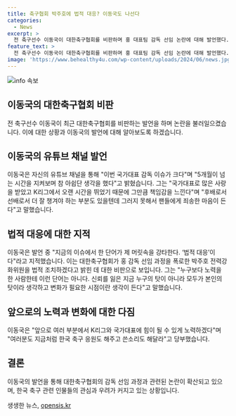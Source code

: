 ```yaml
---
title: 축구협회 박주호에 법적 대응? 이동국도 나선다
categories:
  - News
excerpt: >
  전 축구선수 이동국이 대한축구협회를 비판하며 홍 대표팀 감독 선임 논란에 대해 발언했다. 그는 시간을 지켜보며 아쉬운 점을 느꼈으며, 책임감을 느끼고 후배와 팬들에게 미안한 마음을 털어놓았다. 또한 법적 대응 발언을 통해 대한축구협회의 조치에 비판을 표시했고, 변화가 필요하다고 강조했다. 이동국은 앞으로 K리그와 국가대표팀을 위해 힘쓸 것을 약속하고, 축구 팬들에게도 응원과 지적을 당부했다. 추가로 홍 대표팀 감독 선임 과정을 폭로한 전력강화위원과 이에 대한 축구협회의 대응에 대한 내용도 포함되어 있다.
feature_text: >
  전 축구선수 이동국이 대한축구협회를 비판하며 홍 대표팀 감독 선임 논란에 대해 발언했다. 그는 시간을 지켜보며 아쉬운 점을 느꼈으며, 책임감을 느끼고 후배와 팬들에게 미안한 마음을 털어놓았다. 또한 법적 대응 발언을 통해 대한축구협회의 조치에 비판을 표시했고, 변화가 필요하다고 강조했다. 이동국은 앞으로 K리그와 국가대표팀을 위해 힘쓸 것을 약속하고, 축구 팬들에게도 응원과 지적을 당부했다. 추가로 홍 대표팀 감독 선임 과정을 폭로한 전력강화위원과 이에 대한 축구협회의 대응에 대한 내용도 포함되어 있다.
image: 'https://www.behealthy4u.com/wp-content/uploads/2024/06/news.jpg'
---
```


<p><img src="https://www.behealthy4u.com/wp-content/uploads/2024/06/news.jpg" alt="info 속보" /></p>

<h2>이동국의 대한축구협회 비판</h2>

<p data-ke-size="size16">전 축구선수 이동국이 최근 대한축구협회를 비판하는 발언을 하며 논란을 불러일으켰습니다. 이에 대한 상황과 이동국의 발언에 대해 알아보도록 하겠습니다.</p>

<h2>이동국의 유튜브 채널 발언</h2>

<p data-ke-size="size16">이동국은 자신의 유튜브 채널을 통해 "이번 국가대표 감독 이슈가 크다"며 "5개월이 넘는 시간을 지켜보며 참 아쉽단 생각을 했다"고 밝혔습니다. 그는 "국가대표로 많은 사랑을 받았고 K리그에서 오랜 시간을 뛰었기 때문에 그만큼 책임감을 느낀다"며 "후배로서 선배로서 더 잘 챙겨야 하는 부분도 있을텐데 그러지 못해서 팬들에게 죄송한 마음이 든다"고 말했습니다.</p>

<h2>법적 대응에 대한 지적</h2>

<p data-ke-size="size16">이동국은 발언 중 "지금의 이슈에서 한 단어가 제 머릿속을 강타한다. ‘법적 대응’이다"라고 지적했습니다. 이는 대한축구협회가 홍 감독 선임 과정을 폭로한 박주호 전력강화위원을 법적 조치하겠다고 밝힌 데 대한 비판으로 보입니다. 그는 "누구보다 노력을 한 사람한테 이런 단어는 아니다. 신뢰를 잃은 지금 누구의 탓이 아니라 모두가 본인의 탓이라 생각하고 변화가 필요한 시점이란 생각이 든다"고 말했습니다.</p>

<h2>앞으로의 노력과 변화에 대한 다짐</h2>

<p data-ke-size="size16">이동국은 "앞으로 여러 부분에서 K리그와 국가대표에 힘이 될 수 있게 노력하겠다"며 "여러분도 지금처럼 한국 축구 응원도 해주고 쓴소리도 해달라"고 당부했습니다.</p>

<h2>결론</h2>

<p data-ke-size="size16">이동국의 발언을 통해 대한축구협회의 감독 선임 과정과 관련된 논란이 확산되고 있으며, 한국 축구 관련 인물들의 관심과 우려가 커지고 있는 상황입니다.</p>
생생한 뉴스, <a href="https://opensis.kr" rel="dofollow">opensis.kr</a>


